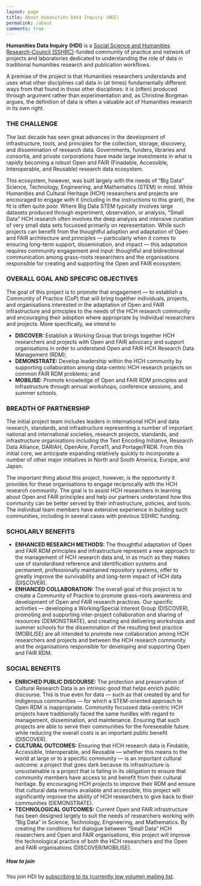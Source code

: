 ```yaml
---
layout: page
title: About Humanities Data Inquiry (HDI)
permalink: /about
comments: true
---
```


<div class="row justify-content-between">
<div class="col-md-8 pr-5">

<p><b>Humanities Data Inquiry (HDI)</b> is a <a href="https://www.sshrc-crsh.gc.ca/">Social Science and Humanities Research-Council (SSHRC)</a>-funded community of practice and network of projects and laboratories dedicated to understanding the role of data in traditional humanities research and publication workflows.</p>

<p>A premise of the project is that Humanities researchers understands and uses what other disciplines call data in (at times) fundamentally different ways from that found in those other disciplines: it is (often) produced through argument rather than experimentation and, as Christine Borgman argues, the definition of data is often a valuable act of Humanities research in its own right.</p>

<h3>THE CHALLENGE</h3>

<p>The last decade has seen great advances in the development of infrastructure, tools, and principles for the collection, storage, discovery, and dissemination of research data. Governments, funders, libraries and consortia, and private corporations have made large investments in what is rapidly becoming a robust Open and FAIR (Finadable, Accessible, Interoperable, and Reusable) research data ecosystem.</p> 

<p>This ecosystem, however, was built largely with the needs of “Big Data” Science, Technology, Engineering, and Mathematics (STEM) in mind. While Humanities and Cultural Heritage (HCH) researchers and projects are encouraged to engage with it (including in the instructions to this grant), the fit is often quite poor. Where Big Data STEM typically involves large datasets produced through experiment, observation, or analysis, “Small Data” HCH research often involves the deep analysis and intensive curation of very small data sets focussed primarily on representation. While such projects can benefit from the thoughtful adoption and adaptation of Open and FAIR architecture and principles — particularly when it comes to ensuring long-term support, dissemination, and impact — this adaptation requires community engagement and input: thoughtful and bidirectional communication among grass-roots researchers and the organisations responsible for creating and supporting the Open and FAIR ecosystem.</p>

<h3>OVERALL GOAL AND SPECIFIC OBJECTIVES</h3>

<p>The goal of this project is to promote that engagement — to establish a Community of Practice (CoP) that will bring together individuals, projects, and organisations interested in the adaptation of Open and FAIR infrastructure and principles to the needs of the HCH research community and encouraging their adoption where appropriate by individual researchers and projects. More specifically, we intend to</p>

<ul>
<li><b>DISCOVER:</b> Establish a Working Group that brings together HCH researchers and projects with Open and FAIR advocacy and support organisations in order to understand Open and FAIR HCH Research Data Management (RDM);</li>
<li><b>DEMONSTRATE:</b> Develop leadership within the HCH community by supporting collaboration among data-centric HCH research projects on common FAIR RDM problems; and</li>
<li><b>MOBILISE:</b> Promote knowledge of Open and FAIR RDM principles and infrastructure through annual workshops, conference sessions, and summer schools.</li>
</ul>

<h3>BREADTH OF PARTNERSHIP</h3>

<p>The initial project team includes leaders in international HCH and data research, standards, and infrastructure representing a number of important national and international societies, research projects, standards, and infrastructure organisations including the Text Encoding Initiative, Research Data Alliance, DARIAH, OpenAire, Force11, and Portage/FRDR. From this initial core, we anticipate expanding relatively quickly to incorporate a number of other major initiatives in North and South America, Europe, and Japan.</p> 

<p>The important thing about this project, however, is the opportunity it provides for these organisations to engage reciprocally with the HCH research community. The goal is to assist HCH researchers in learning about Open and FAIR principles and help our partners understand how this community can be better served by their infrastructure, policies, and tools. The individual team members have extensive experience in building such communities, including in several cases with previous SSHRC funding.</p>

<h3>SCHOLARLY BENEFITS</h3>

<ul>
<li><b>ENHANCED RESEARCH METHODS:</b> The thoughtful adaptation of Open and FAIR RDM principles and infrastructure represent a new approach to the management of HCH research data and, in as much as they makes use of standardised reference and identification systems and permanent, professionally maintained repository systems, offer to greatly improve the survivability and long-term impact of HCH data (DISCOVER).</li>
<li><b>ENHANCED COLLABORATION:</b> The overall goal of this project is to create a Community of Practice to promote grass-roots awareness and development of Open and FAIR research practices. Our specific activities — developing a Working/Special Interest Group (DISCOVER), promoting and supporting inter-project collaboration and sharing of resources (DEMONSTRATE), and creating and delivering workshops and summer schools for the dissemination of the resulting best practice (MOBILISE) are all intended to promote new collaboration among HCH researchers and projects and between the HCH research community and the organisations responsible for developing and supporting Open and FAIR RDM.</li>
</ul>

<h3>SOCIAL BENEFITS</h3>

<ul><li><b>ENRICHED PUBLIC DISCOURSE:</b> The protection and preservation of Cultural Research Data is an intrinsic good that helps enrich public discourse. This is true even for data — such as that created by and for Indigenous communities — for which a STEM-oriented approach to Open RDM is inappropriate. Community focussed data-centric HCH projects have traditionally faced the same hurdles with regard to management, dissemination, and maintenance. Ensuring that such projects are able to serve their communities for the foreseeable future while reducing the overall costs is an important public benefit (DISCOVER).</li>
<li><b>CULTURAL OUTCOMES:</b> Ensuring that HCH research data is Findable, Accessible, Interoperable, and Reusable — whether this means to the world at large or to a specific community — is an important cultural outcome: a project that goes dark because its infrastructure is unsustainable is a project that is failing in its obligation to ensure that community members have access to and benefit from their cultural heritage. By encouraging HCH projects to improve their RDM and ensure that cultural data remains available and accessible, this project will significantly improve the ability of HCH researchers to give back to their communities (DEMONSTRATE).</li>
<li><b>TECHNOLOGICAL OUTCOMES:</b> Current Open and FAIR infrastructure has been designed largely to suit the needs of researchers working with “Big Data” in Science, Technology, Engineering, and Mathematics. By creating the conditions for dialogue between “Small Data” HCH researchers and Open and FAIR organisations, this project will improve the technological practice of both the HCH researchers and the Open and FAIR organisations (DISCOVER/MOBILISE).</li>
</ul>

</div>

<div class="col-md-4">

<div class="sticky-top sticky-top-80">
<h5>How to join</h5>

<p>You join HDI by <a href="http://listserv.uleth.ca/mailman/listinfo/good-things-pdg-l">subscribing to its (currently low volume) mailing list</a>.</p>


</div>
</div>
